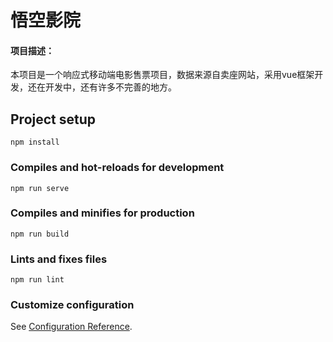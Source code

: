 # 悟空影院
#### 项目描述：
本项目是一个响应式移动端电影售票项目，数据来源自卖座网站，采用vue框架开发，还在开发中，还有许多不完善的地方。
## Project setup
```
npm install
```

### Compiles and hot-reloads for development
```
npm run serve
```

### Compiles and minifies for production
```
npm run build
```

### Lints and fixes files
```
npm run lint
```

### Customize configuration
See [Configuration Reference](https://cli.vuejs.org/config/).
